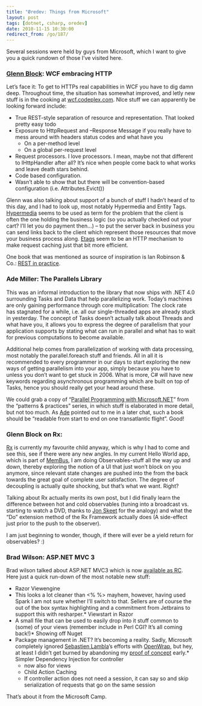 ```yaml
---
title: "Øredev: Things from Microsoft"
layout: post
tags: [dotnet, csharp, oredev]
date: 2010-11-15 10:30:00
redirect_from: /go/187/
---
```


Several sessions were held by guys from Microsoft, which I want to give you a quick rundown of those I’ve visited here.

### [Glenn Block](http://codebetter.com/blogs/glenn.block/): WCF embracing HTTP

Let’s face it: To get to HTTPs real capabilities in WCF you have to dig damn deep. Throughout time, the situation has somewhat improved, and letly new stuff is in the cooking at [wcf.codeplex.com](http://wcf.codeplex.com). NIce stuff we can apparently be looking forward include:

* True REST-style separation of resource and representation. That looked pretty easy todo  
* Exposure to HttpRequest and –Response Message if you really have to mess around with headers status codes and what have you
    * On a per-method level  
    * On a global per-request level 
* Request processors. I love processors. I mean, maybe not that different to IHttpHandler after all? It’s nice when people come back to what works and leave death stars behind.  
* Code based configuration.  
* Wasn’t able to show that but there will be convention-based configuration (i.e. Attributes.Evict()) 

Glenn was also talking about support of a bunch of stuff I hadn’t heard of to this day, and I had to look up, most notably Hypermedia and Entity Tags. [Hypermedia](http://en.wikipedia.org/wiki/Hypermedia) seems to be used as term for the problem that the client is often the one holding the business logic (so you actually checked out your cart? I’ll let you do payment then…) – to put the server back in business you can send links back to the client which represent those resources that move your business process along. [Etags](http://en.wikipedia.org/wiki/HTTP_ETag) seem to be an HTTP mechanism to make request caching just that bit more efficient.

One book that was mentioned as source of inspiration is Ian Robinson &amp; Co.: [REST in practice](http://oreilly.com/catalog/9780596805838).

### Ade Miller: The Parallels Library

This was an informal introduction to the library that now ships with .NET 4.0 surrounding Tasks and Data that help parallelizing work. Today’s machines are only gaining performance through core multiplication: The clock rate has stagnated for a while, i.e. all our single-threaded apps are already stuck in yesterday. The concept of Tasks doesn’t actually talk about Threads and what have you, it allows you to express the degree of parallelism that your application supports by stating what can run in parallel and what has to wait for previous computations to become available. 

Additional help comes from parallelization of working with data processing, most notably the parallel.foreach stuff and friends. All in all it is recommended to every programmer in our days to start exploring the new ways of getting parallelism into your app, simply because you have to unless you don’t want to get stuck in 2006. What is more, C# will have new keywords regarding asynchronous programming which are built on top of Tasks, hence you should really get your head around these.

We could grab a copy of “[Parallel Programming with Microsoft.NET](http://parallelpatterns.codeplex.com/)” from the “patterns &amp; practices” series, in which stuff is elaborated in more detail, but not too much. As [Ade](http://oredev.org/2010/speakers/ade-miller) pointed out to me in a later chat, such a book should be “readable from start to end on one transatlantic flight”. Good!

### Glenn Block on Rx:

[Rx](http://msdn.microsoft.com/en-us/devlabs/ee794896.aspx) is currently my favourite child anyway, which is why I had to come and see this, see if there were any new angles. In my current Hello World app, which is part of [MemBus](https://github.com/flq/MemBus), I am doing Observables-stuff all the way up and down, thereby exploring the notion of a UI that just won’t block on you anymore, since relevant state changes are pushed into the from the back towards the great goal of complete user satisfaction. The degree of decoupling is actually quite shocking, but that’s what we want. Right?

Talking about Rx actually merits its own post, but I did finally learn the difference between hot and cold observables (tuning into a broadcast vs. starting to watch a DVD, thanks to [Jon Skeet](http://msmvps.com/blogs/jon_skeet/) for the analogy) and what the “Do” extension method of the Rx Framework actually does (A side-effect just prior to the push to the observer).

I am just beginning to wonder, though, if there will ever be a yield return for observables? :)

### Brad Wilson: ASP.NET MVC 3

Brad wilson talked about ASP.NET MVC3 which is now [available as RC](http://www.asp.net/mvc/mvc3). Here just a quick run-down of the most notable new stuff:

* Razor Viewengine
* This looks a lot cleaner than &lt;% %&gt; mayhem, however, having used Spark I am not sure whether I’ll switch to that. Sellers are of course the out of the box syntax highlighting and a commitment from Jetbrains to support this with resharper.*   Viewstart in Razor
* A small file that can be used to easily drop into it stuff common to (some) of your views (remember include in Perl CGI? It’s all coming back!)*   Showing off Nuget
* Package management in .NET? It’s becoming a reality. Sadly, Microsoft completely ignored [Sebastien Lambla](http://serialseb.blogspot.com/)’s efforts with [OpenWrap](https://github.com/OpenWrap/openwrap.github.com), but hey, at least I didn’t get burned by abandoning my [proof of concept](https://github.com/flq/Bin4Net) early.*   Simpler Dependency Injection for controller
  * now also for views 
  * Child Action Caching 
  * If controller action does not need a session, it can say so and skip serialization of requests that go on the same session 

That’s about it from the Microsoft Camp.